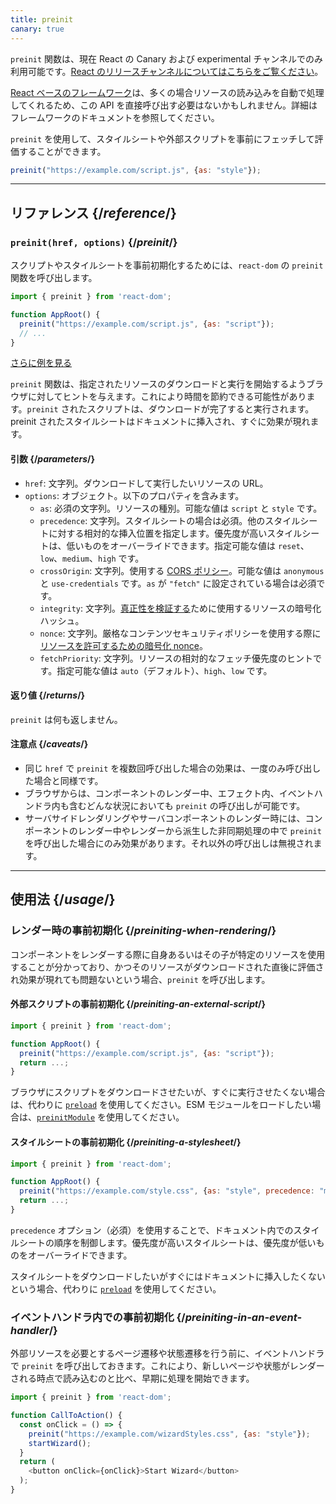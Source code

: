 ```yaml
---
title: preinit
canary: true
---
```


<Canary>

`preinit` 関数は、現在 React の Canary および experimental チャンネルでのみ利用可能です。[React のリリースチャンネルについてはこちらをご覧ください](/community/versioning-policy#all-release-channels)。

</Canary>

<Note>

[React ベースのフレームワーク](/learn/start-a-new-react-project)は、多くの場合リソースの読み込みを自動で処理してくれるため、この API を直接呼び出す必要はないかもしれません。詳細はフレームワークのドキュメントを参照してください。

</Note>

<Intro>

`preinit` を使用して、スタイルシートや外部スクリプトを事前にフェッチして評価することができます。

```js
preinit("https://example.com/script.js", {as: "style"});
```

</Intro>

<InlineToc />

---

## リファレンス {/*reference*/}

### `preinit(href, options)` {/*preinit*/}

スクリプトやスタイルシートを事前初期化するためには、`react-dom` の `preinit` 関数を呼び出します。

```js
import { preinit } from 'react-dom';

function AppRoot() {
  preinit("https://example.com/script.js", {as: "script"});
  // ...
}

```

[さらに例を見る](#usage)

`preinit` 関数は、指定されたリソースのダウンロードと実行を開始するようブラウザに対してヒントを与えます。これにより時間を節約できる可能性があります。`preinit` されたスクリプトは、ダウンロードが完了すると実行されます。preinit されたスタイルシートはドキュメントに挿入され、すぐに効果が現れます。

#### 引数 {/*parameters*/}

* `href`: 文字列。ダウンロードして実行したいリソースの URL。
* `options`: オブジェクト。以下のプロパティを含みます。
  * `as`: 必須の文字列。リソースの種別。可能な値は `script` と `style` です。
  * `precedence`: 文字列。スタイルシートの場合は必須。他のスタイルシートに対する相対的な挿入位置を指定します。優先度が高いスタイルシートは、低いものをオーバーライドできます。指定可能な値は `reset`、`low`、`medium`、`high` です。
  * `crossOrigin`: 文字列。使用する [CORS ポリシー](https://developer.mozilla.org/en-US/docs/Web/HTML/Attributes/crossorigin)。可能な値は `anonymous` と `use-credentials` です。`as` が `"fetch"` に設定されている場合は必須です。
  * `integrity`: 文字列。[真正性を検証する](https://developer.mozilla.org/en-US/docs/Web/Security/Subresource_Integrity)ために使用するリソースの暗号化ハッシュ。
  * `nonce`: 文字列。厳格なコンテンツセキュリティポリシーを使用する際に[リソースを許可するための暗号化 nonce](https://developer.mozilla.org/en-US/docs/Web/HTML/Global_attributes/nonce)。
  * `fetchPriority`: 文字列。リソースの相対的なフェッチ優先度のヒントです。指定可能な値は `auto`（デフォルト）、`high`、`low` です。

#### 返り値 {/*returns*/}

`preinit` は何も返しません。

#### 注意点 {/*caveats*/}

* 同じ `href` で `preinit` を複数回呼び出した場合の効果は、一度のみ呼び出した場合と同様です。
* ブラウザからは、コンポーネントのレンダー中、エフェクト内、イベントハンドラ内も含むどんな状況においても `preinit` の呼び出しが可能です。
* サーバサイドレンダリングやサーバコンポーネントのレンダー時には、コンポーネントのレンダー中やレンダーから派生した非同期処理の中で `preinit` を呼び出した場合にのみ効果があります。それ以外の呼び出しは無視されます。

---

## 使用法 {/*usage*/}

### レンダー時の事前初期化 {/*preiniting-when-rendering*/}

コンポーネントをレンダーする際に自身あるいはその子が特定のリソースを使用することが分かっており、かつそのリソースがダウンロードされた直後に評価され効果が現れても問題ないという場合、`preinit` を呼び出します。

<Recipes titleText="事前初期化の例">

#### 外部スクリプトの事前初期化 {/*preiniting-an-external-script*/}

```js
import { preinit } from 'react-dom';

function AppRoot() {
  preinit("https://example.com/script.js", {as: "script"});
  return ...;
}
```

ブラウザにスクリプトをダウンロードさせたいが、すぐに実行させたくない場合は、代わりに [`preload`](/reference/react-dom/preload) を使用してください。ESM モジュールをロードしたい場合は、[`preinitModule`](/reference/react-dom/preinitModule) を使用してください。

<Solution />

#### スタイルシートの事前初期化 {/*preiniting-a-stylesheet*/}

```js
import { preinit } from 'react-dom';

function AppRoot() {
  preinit("https://example.com/style.css", {as: "style", precedence: "medium"});
  return ...;
}
```

`precedence` オプション（必須）を使用することで、ドキュメント内でのスタイルシートの順序を制御します。優先度が高いスタイルシートは、優先度が低いものをオーバーライドできます。

スタイルシートをダウンロードしたいがすぐにはドキュメントに挿入したくないという場合、代わりに [`preload`](/reference/react-dom/preload) を使用してください。

<Solution />

</Recipes>

### イベントハンドラ内での事前初期化 {/*preiniting-in-an-event-handler*/}

外部リソースを必要とするページ遷移や状態遷移を行う前に、イベントハンドラで `preinit` を呼び出しておきます。これにより、新しいページや状態がレンダーされる時点で読み込むのと比べ、早期に処理を開始できます。

```js
import { preinit } from 'react-dom';

function CallToAction() {
  const onClick = () => {
    preinit("https://example.com/wizardStyles.css", {as: "style"});
    startWizard();
  }
  return (
    <button onClick={onClick}>Start Wizard</button>
  );
}
```

